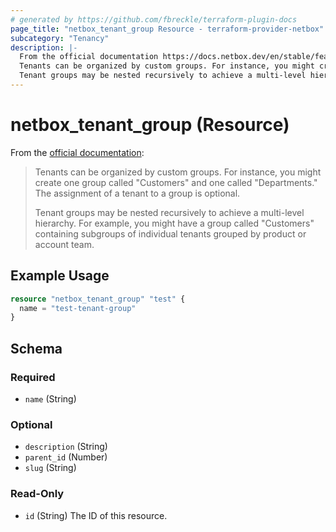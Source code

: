 ```yaml
---
# generated by https://github.com/fbreckle/terraform-plugin-docs
page_title: "netbox_tenant_group Resource - terraform-provider-netbox"
subcategory: "Tenancy"
description: |-
  From the official documentation https://docs.netbox.dev/en/stable/features/tenancy/#tenant-groups:
  Tenants can be organized by custom groups. For instance, you might create one group called "Customers" and one called "Departments." The assignment of a tenant to a group is optional.
  Tenant groups may be nested recursively to achieve a multi-level hierarchy. For example, you might have a group called "Customers" containing subgroups of individual tenants grouped by product or account team.
---
```


# netbox_tenant_group (Resource)

From the [official documentation](https://docs.netbox.dev/en/stable/features/tenancy/#tenant-groups):

> Tenants can be organized by custom groups. For instance, you might create one group called "Customers" and one called "Departments." The assignment of a tenant to a group is optional.
>
> Tenant groups may be nested recursively to achieve a multi-level hierarchy. For example, you might have a group called "Customers" containing subgroups of individual tenants grouped by product or account team.

## Example Usage

```terraform
resource "netbox_tenant_group" "test" {
  name = "test-tenant-group"
}
```

<!-- schema generated by tfplugindocs -->
## Schema

### Required

- `name` (String)

### Optional

- `description` (String)
- `parent_id` (Number)
- `slug` (String)

### Read-Only

- `id` (String) The ID of this resource.


